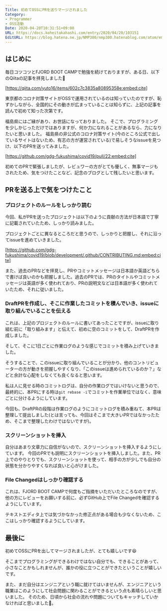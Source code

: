 ```yaml
---
Title: 初めてOSSにPRを送りマージされました
Category:
- Programmer
- OSS活動
Date: 2020-04-20T10:31:51+09:00
URL: https://docs.koheitakahashi.com/entry/2020/04/20/103151
EditURL: https://blog.hatena.ne.jp/NMP300/nmp300.hatenablog.com/atom/entry/26006613552706382
---
```


## はじめに

毎日コツコツとFJORD BOOT CAMPで勉強を続けておりますが、ある日、以下のQiitaの記事を拝見しました👀



[https://qiita.com/yuto16/items/602c7c3835a80895358e:embed:cite]



東京都のコロナ対策サイトがOSSで運用されているのは知っていたのですが、恥ずかしながら、全国的にその動きが広まっていることは知らずに、上記の記事を読んで初めて知った次第です。

福島県にはご縁があり、お世話になっておりました。
そこで、プログラミングを少しかじっただけではありますが、何か力になれることがあるなら、力になりたいと思いました。
福島県の非公式のコロナ対策サイト(今のところ公式で出しているサイトはないため、有志の方が運営されている)で易しそうなissueを見つけ、以下のPRを送ってみました。



[https://github.com/gdg-fukushima/covid19/pull/22:embed:cite]



初めてのPRで緊張しましたが、レビュワーの方がとても優しく、無事マージもされたため、気をつけたことなど、記念のブログとして残したいと思います。

## PRを送る上で気をつけたこと

### プロジェクトのルールをしっかり読む

今回、私がPRを送ったプロジェクトは以下のように貢献の方法が日本語で丁寧に記載されていたため、しっかり読みました。

プロジェクトごとに異なるところだと思うので、しっかりと把握し、それに沿ってissueを進めていきました。



[https://github.com/gdg-fukushima/covid19/blob/development/.github/CONTRIBUTING.md:embed:cite]



また、過去のPRなどを拝見し、PRやコミットメッセージは日本語か英語どちらで書けば良いのかも把握しました。過去のPRでは、PRのタイトルやコミットメッセージは英語が多く使われており、PRの説明文などは日本語が多く使われていたため、それに従いました。

### DraftPRを作成し、そこに作業したコミットを積んでいき、issueに取り組んでいることを伝える

これは、上記のプロジェクトのルールに書いてあったことですが、issueに取り組む前に「取り組みます」と伝えて、初めに空のコミットをして、DraftPRを作成しました。

そして、そこに1日ごとに作業ログのような感じでコミットを積み上げていきました。

そうすることで、このissueに取り組んでいることが分かり、他のコントリビューターの方が動きを把握しやすくなり、「このissueは進められているのか？」などと余計な心配をしなくても良くなると思います。

私は人に見せる時のコミットログは、自分の作業ログではいけないと思うので、最終的に、本PRにする時は`git rebase -i`でコミットを作業単位ではなく、意味ごとに分けるようにしています。

今回も、DraftPRの段階は作業ログのようにコミットログを積み重ねて、本PRは整理して提出しました(とは言っても、今回はそこまで大きいPRではなかったため、そこまで整理したわけではないですが)。

### スクリーンショットを挿入

自分はあまり文章力に自信がないので、スクリーンショットを挿入するようにしています。
今回のPRでも説明にスクリーンショットを挿入しました。また、PR上でのやりとりでも、スクリーンショットを使って、相手の方が少しでも自分の状態を分かりやすくなれば良いと心がけました。

### File Changedはしっかり確認する

これは、FJORD BOOT CAMPで何度もご指摘をいただいたところなのですが、他の方にレビューをお願いする前に、必ずGitHub上でFile Changedを確認するようにしています。

テキストエディタ上では気づかなかった修正点がある場合も少なくないため、ここはしっかり確認するようにしています。

## 最後に

初めてOSSにPRを出してマージされましたが、とても嬉しいです😆

そこまでプログラミングができるわけではない自分でも、できることがあって、小さなことかもしれませんが、誰かの役に立つことができたということが嬉しいです。

また、まだ自分はエンジニアという職に就けてはいませんが、エンジニアという職業はこのようにして社会問題に関わることができるという点も素晴らしいと思いました。
そのため、日頃から社会の流れや問題についてもキャッチしていかなければと思いました💪。
